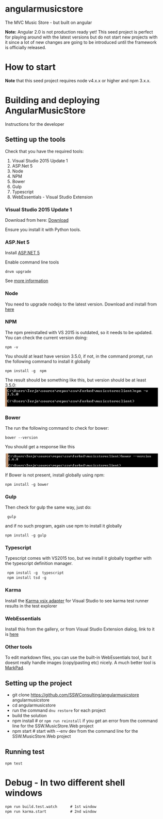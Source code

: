 # angularmusicstore

The MVC Music Store - but built on angular

**Note:** Angular 2.0 is not production ready yet! This seed project is perfect for playing around with the latest versions but do not start new projects with it since a lot of new changes are going to be introduced until the framework is officially released.

# How to start

**Note** that this seed project requires node v4.x.x or higher and npm 3.x.x.

# Building and deploying AngularMusicStore
Instructions for the developer

## Setting up the tools
Check that you have the required tools:

1.  Visual Studio 2015 Update 1
1.  ASP.Net 5
2.  Node
2.  NPM
3.  Bower
4.  Gulp
5.  Typescript
6.  WebEssentials - Visual Studio Extension

### Visual Studio 2015 Update 1
Download from here: [Download](http://go.microsoft.com/fwlink/?LinkId=691129) 

Ensure you install it with Python tools. 

### ASP.Net 5

Install [ASP.NET 5](https://go.microsoft.com/fwlink/?LinkId=627627)

Enable command line tools

    dnvm upgrade
    
    
See [more information](http://docs.asp.net/en/latest/getting-started/installing-on-windows.html) 


### Node
You need to upgrade nodejs to the latest version.
Download and install from [here](https://nodejs.org/en/download/)

### NPM
The npm preinstalled with VS 2015 is outdated, so it needs to be updated.
You can check the current version doing:

    npm -v

You should at least have version 3.5.0, if not, in the command prompt, run the following command to install it globally

    npm install -g  npm

The result should be something like this, but version should be at least 3.5.0:
![README](README_images\README.png)


### Bower
The run the following command to check for bower:

    bower --version
   
You should get a response like this

![README1](README_images\README1.png)


If Bower is not present, install globally using npm:

    npm install -g bower
   
### Gulp
Then check for gulp the same way, just do:

     gulp
    
 and if no such program, again use npm to install it globally 
 
    
    npm install -g gulp
    

### Typescript
 Typescript comes with VS2015 too, but we install it globally together with the typescript definition manager.
 
     npm install -g  typescript 
     npm install tsd -g
     
### Karma

Install the [Karma vsix adapter](https://visualstudiogallery.msdn.microsoft.com/4cd59e4a-82e8-4b4e-8302-d102fc81b090) for Visual Studio to see karma test runner results in the test explorer

### WebEssentials

Install this from the gallery, or from Visual Studio Extension dialog, link to it is [here](https://visualstudiogallery.msdn.microsoft.com/ee6e6d8c-c837-41fb-886a-6b50ae2d06a2)

### Other tools

To edit markdown files, you can use the built-in WebEssentials tool, but it doesnt really handle images (copy/pasting etc) nicely.  A much better tool is [MarkPad](http://code52.org/DownmarkerWPF/).




## Setting up the project

* git clone https://github.com/SSWConsulting/angularmusicstore  angularmusicstore
* cd angularmusicstore
* run the command `dnu restore` for each project
* build the solution
* npm install   # or `npm run reinstall` if you get an error from the command line for the SSW.MusicStore.Web project
* npm start     # start with --env dev from the command line for the SSW.MusicStore.Web project


## Running test


    npm test

# Debug - In two different shell windows

    npm run build.test.watch      # 1st window
    npm run karma.start           # 2nd window
    
    